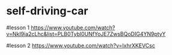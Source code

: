 # self-driving-car
#lesson 1
https://www.youtube.com/watch?v=NkI9ia2cLhc&list=PLB0Tybl0UNfYoJE7ZwsBQoDIG4YN9ptyY

#lesson 2
https://www.youtube.com/watch?v=IxhrXKEVCsc